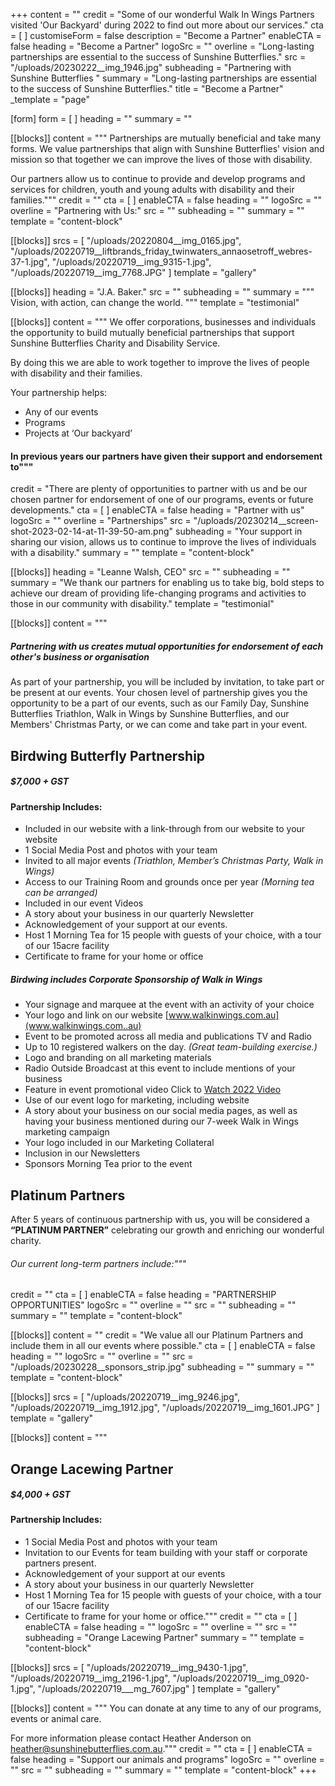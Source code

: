 +++
content = ""
credit = "Some of our wonderful Walk In Wings Partners visited 'Our Backyard' during 2022 to find out more about our services."
cta = [ ]
customiseForm = false
description = "Become a Partner"
enableCTA = false
heading = "Become a Partner"
logoSrc = ""
overline = "Long-lasting partnerships are essential to the success of Sunshine Butterflies."
src = "/uploads/20230222__img_1946.jpg"
subheading = "Partnering with Sunshine Butterflies "
summary = "Long-lasting partnerships are essential to the success of Sunshine Butterflies."
title = "Become a Partner"
_template = "page"

[form]
form = [ ]
heading = ""
summary = ""

[[blocks]]
content = """
Partnerships are mutually beneficial and take many forms. We value partnerships that align with Sunshine Butterflies' vision and mission so that together we can improve the lives of those with disability.

Our partners allow us to continue to provide and develop programs and services for children, youth and young adults with disability and their families."""
credit = ""
cta = [ ]
enableCTA = false
heading = ""
logoSrc = ""
overline = "Partnering with Us:"
src = ""
subheading = ""
summary = ""
template = "content-block"

[[blocks]]
srcs = [
  "/uploads/20220804__img_0165.jpg",
  "/uploads/20220719__liftbrands_friday_twinwaters_annaosetroff_webres-37-1.jpg",
  "/uploads/20220719__img_9315-1.jpg",
  "/uploads/20220719__img_7768.JPG"
]
template = "gallery"

[[blocks]]
heading = "J.A. Baker."
src = ""
subheading = ""
summary = """
Vision, with action, can change the world.
"""
template = "testimonial"

[[blocks]]
content = """
We offer corporations, businesses and individuals the opportunity to build mutually beneficial partnerships that support Sunshine Butterflies Charity and Disability Service.

By doing this we are able to work together to improve the lives of people with disability and their families.

Your partnership helps:

* Any of our events
* Programs
* Projects at ‘Our backyard’

#### In previous years our partners have given their support and endorsement to"""
credit = "There are plenty of opportunities to partner with us and be our chosen partner for endorsement of one of our programs, events or future developments."
cta = [ ]
enableCTA = false
heading = "Partner with us"
logoSrc = ""
overline = "Partnerships"
src = "/uploads/20230214__screen-shot-2023-02-14-at-11-39-50-am.png"
subheading = "Your support in sharing our vision, allows us to continue to improve the lives of individuals with a disability."
summary = ""
template = "content-block"

[[blocks]]
heading = "Leanne Walsh, CEO"
src = ""
subheading = ""
summary = "We thank our partners for enabling us to take big, bold steps to achieve our dream of providing life-changing programs and activities to those in our community with disability."
template = "testimonial"

[[blocks]]
content = """
##### Partnering with us creates mutual opportunities for endorsement of each other's business or organisation

As part of your partnership, you will be included by invitation, to take part or be present at our events. Your chosen level of partnership gives you the opportunity to be a part of our events, such as our Family Day, Sunshine Butterflies Triathlon, Walk in Wings by Sunshine Butterflies, and our Members' Christmas Party, or we can come and take part in your event.

## Birdwing Butterfly Partnership

##### $7,000 + GST

#### Partnership Includes:

* Included in our website with a link-through from our website to your website
* 1 Social Media Post and photos with your team
* Invited to all major events _(Triathlon, Member’s Christmas Party, Walk in Wings)_
* Access to our Training Room and grounds once per year _(Morning tea can be arranged)_
* Included in our event Videos
* A story about your business in our quarterly Newsletter
* Acknowledgement of your support at our events.
* Host 1 Morning Tea for 15 people with guests of your choice, with a tour of our 15acre facility
* Certificate to frame for your home or office

##### Birdwing includes Corporate Sponsorship of Walk in Wings

* Your signage and marquee at the event with an activity of your choice
* Your logo and link on our website [www.walkinwings.com.au](www.walkinwings.com..au)
* Event to be promoted across all media and publications TV and Radio
* Up to 10 registered walkers on the day. _(Great team-building exercise.)_
* Logo and branding on all marketing materials
* Radio Outside Broadcast at this event to include mentions of your business
* Feature in event promotional video Click to [Watch 2022 Video](https://www.youtube.com/watch?v=nYd8aFRTePQ&t=43s "Walk in Wings 2022")
* Use of our event logo for marketing, including website
* A story about your business on our social media pages, as well as having your business mentioned during our 7-week Walk in Wings marketing campaign
* Your logo included in our Marketing Collateral
* Inclusion in our Newsletters
* Sponsors Morning Tea prior to the event

## Platinum Partners

After 5 years of continuous partnership with us, you will be considered a **“PLATINUM PARTNER”** celebrating our growth and enriching our wonderful charity.

###### Our current long-term partners include:"""
credit = ""
cta = [ ]
enableCTA = false
heading = "PARTNERSHIP OPPORTUNITIES"
logoSrc = ""
overline = ""
src = ""
subheading = ""
summary = ""
template = "content-block"

[[blocks]]
content = ""
credit = "We value all our Platinum Partners and include them in all our events where possible."
cta = [ ]
enableCTA = false
heading = ""
logoSrc = ""
overline = ""
src = "/uploads/20230228__sponsors_strip.jpg"
subheading = ""
summary = ""
template = "content-block"

[[blocks]]
srcs = [
  "/uploads/20220719__img_9246.jpg",
  "/uploads/20220719__img_1912.jpg",
  "/uploads/20220719__img_1601.JPG"
]
template = "gallery"

[[blocks]]
content = """
## Orange Lacewing Partner

##### $4,000 + GST

#### Partnership Includes:

* 1 Social Media Post and photos with your team
* Invitation to our Events for team building with your staff or corporate partners present.
* Acknowledgement of your support at our events
* A story about your business in our quarterly Newsletter
* Host 1 Morning Tea for 15 people with guests of your choice, with a tour of our 15acre facility
* Certificate to frame for your home or office."""
credit = ""
cta = [ ]
enableCTA = false
heading = ""
logoSrc = ""
overline = ""
src = ""
subheading = "Orange Lacewing Partner"
summary = ""
template = "content-block"

[[blocks]]
srcs = [
  "/uploads/20220719__img_9430-1.jpg",
  "/uploads/20220719__img_2196-1.jpg",
  "/uploads/20220719__img_0920-1.jpg",
  "/uploads/20220719___mg_7607.jpg"
]
template = "gallery"

[[blocks]]
content = """
You can donate at any time to any of our programs, events or animal care.

For more information please contact Heather Anderson on heather@sunshinebutterflies.com.au."""
credit = ""
cta = [ ]
enableCTA = false
heading = "Support our animals and programs"
logoSrc = ""
overline = ""
src = ""
subheading = ""
summary = ""
template = "content-block"
+++

